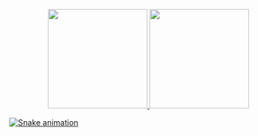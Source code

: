   <div align="center">
  <a href="https://github.com/zdfaker">
  <img height="180em" src="https://github-readme-stats.vercel.app/api?username=zdfaker&show_icons=true&theme=vue-dark&include_all_commits=true&count_private=true"/>
  <img height="180em" src="https://github-readme-stats.vercel.app/api/top-langs/?username=zdfaker&layout=compact&langs_count=7&theme=vue-dark"/>
</div>
  <div> 

 
  ![Snake animation](https://github.com/Lcsbg16/ZdFaker/blob/output/github-contribution-grid-snake.svg)
 
</div>
